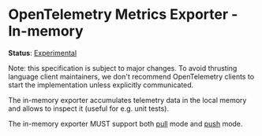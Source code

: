 # OpenTelemetry Metrics Exporter - In-memory

**Status**: [Experimental](../../document-status.md)

Note: this specification is subject to major changes. To avoid thrusting
language client maintainers, we don't recommend OpenTelemetry clients to start
the implementation unless explicitly communicated.

The in-memory exporter accumulates telemetry data in the local memory and allows
to inspect it (useful for e.g. unit tests).

The in-memory exporter MUST support both [pull](../sdk.md#pull-metric-exporter)
mode and [push](../sdk.md#push-metric-exporter) mode.
